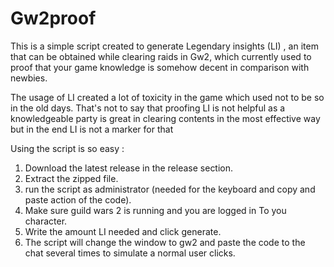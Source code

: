 
# Gw2proof

This is a simple script created to generate Legendary insights (LI) , an item that can be obtained while clearing raids in Gw2, which currently used to proof that your game knowledge is somehow decent in comparison with newbies. 

The usage of LI created a lot of toxicity in the game which used not to be so in the old days. That's not to say that proofing LI is not helpful as a knowledgeable party is great in clearing contents in the most effective way but in the end LI is not a marker for that

Using the script is so easy :

1. Download the latest release in the release section. 
2. Extract the zipped file. 
3. run the script as administrator (needed for the keyboard and copy and paste action of the code). 
4. Make sure guild wars 2 is running and you are logged in To you character. 
5. Write the amount LI needed and click generate. 
6. The script will change the window to gw2 and paste the code to the chat several times to simulate a normal user clicks. 


